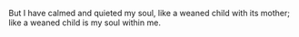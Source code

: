 But I have calmed and quieted my soul, like a weaned child with its mother; like a weaned child is my soul within me.
